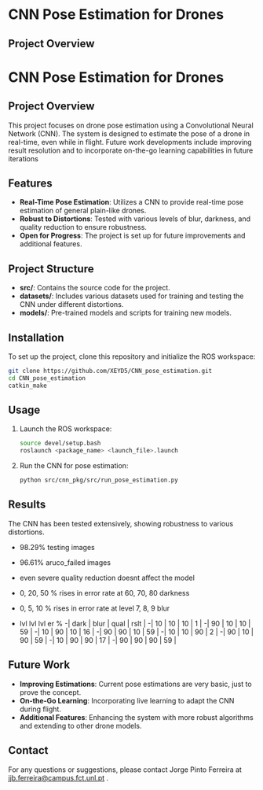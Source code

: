 # CNN Pose Estimation for Drones

## Project Overview
# CNN Pose Estimation for Drones

## Project Overview
This project focuses on drone pose estimation using a Convolutional Neural Network (CNN). The system is designed to estimate the pose of a drone in real-time, even while in flight.
Future work developments include improving result resolution and to incorporate on-the-go learning capabilities in future iterations

## Features
- **Real-Time Pose Estimation**: Utilizes a CNN to provide real-time pose estimation of general plain-like drones.
- **Robust to Distortions**: Tested with various levels of blur, darkness, and quality reduction to ensure robustness.
- **Open for Progress**: The project is set up for future improvements and additional features.

## Project Structure
- **src/**: Contains the source code for the project.
- **datasets/**: Includes various datasets used for training and testing the CNN under different distortions.
- **models/**: Pre-trained models and scripts for training new models.

## Installation
To set up the project, clone this repository and initialize the ROS workspace:

```bash
git clone https://github.com/XEYD5/CNN_pose_estimation.git
cd CNN_pose_estimation
catkin_make
```

## Usage
1. Launch the ROS workspace:
   ```bash
   source devel/setup.bash
   roslaunch <package_name> <launch_file>.launch
   ```
2. Run the CNN for pose estimation:
   ```bash
   python src/cnn_pkg/src/run_pose_estimation.py
   ```

## Results
The CNN has been tested extensively, showing robustness to various distortions.
   - 98.29% testing images
   - 96.61% aruco_failed images
   - even severe quality reduction doesnt affect the model
   - 0, 20, 50 % rises in error rate at 60, 70, 80 darkness
   - 0, 5, 10 % rises in error rate at level 7, 8, 9 blur



-  lvl    lvl    lvl    er %
-| dark | blur | qual | rslt |
-|  10  |  10  |  10  |   1  |
-|  90  |  10  |  10  |  59  |
-|  10  |  90  |  10  |  16  |
-|  90  |  90  |  10  |  59  |
-|  10  |  10  |  90  |   2  |
-|  90  |  10  |  90  |  59  |
-|  10  |  90  |  90  |  17  |
-|  90  |  90  |  90  |  59  |

## Future Work
- **Improving Estimations**: Current pose estimations are very basic, just to prove the concept.
- **On-the-Go Learning**: Incorporating live learning to adapt the CNN during flight.
- **Additional Features**: Enhancing the system with more robust algorithms and extending to other drone models.

## Contact
For any questions or suggestions, please contact Jorge Pinto Ferreira at jjb.ferreira@campus.fct.unl.pt .
